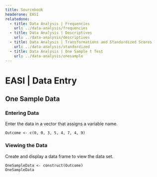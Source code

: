 ```yaml
---
title: Sourcebook
headerone: EASI
relatedone:
  - title: Data Analysis | Frequencies
    url: ../data-analysis/frequencies
  - title: Data Analysis | Descriptives
    url: ../data-analysis/descriptives
  - title: Data Analysis | Transformations and Standardized Scores
    url: ../data-analysis/standardized
  - title: Data Analysis | One Sample t Test
    url: ../data-analysis/onesample
---
```


# EASI | Data Entry

## One Sample Data

### Entering Data

Enter the data in a vector that assigns a variable name.

```{r}
Outcome <- c(0, 0, 3, 5, 4, 7, 4, 9)
```

### Viewing the Data

Create and display a data frame to view the data set.

```{r}
OneSampleData <- construct(Outcome)
OneSampleData
```
